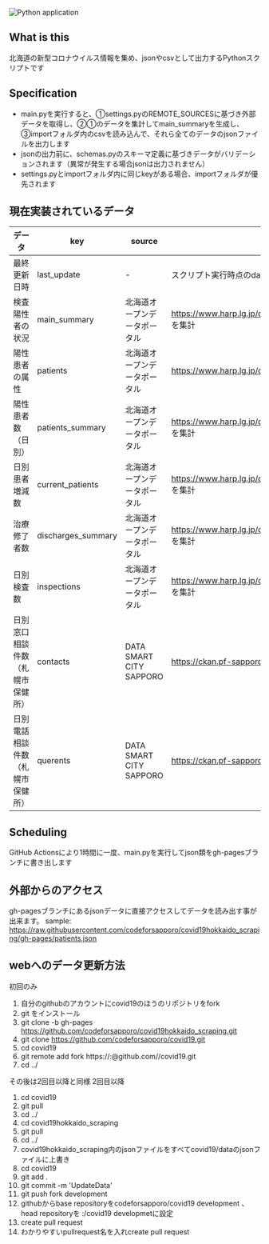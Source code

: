 ![Python application](https://github.com/codeforsapporo/covid19hokkaido_scraping/workflows/Python%20application/badge.svg)

## What is this
北海道の新型コロナウイルス情報を集め、jsonやcsvとして出力するPythonスクリプトです

## Specification
- main.pyを実行すると、①settings.pyのREMOTE_SOURCESに基づき外部データを取得し、②①のデータを集計してmain_summaryを生成し、③importフォルダ内のcsvを読み込んで、それら全てのデータのjsonファイルを出力します
- jsonの出力前に、schemas.pyのスキーマ定義に基づきデータがバリデーションされます（異常が発生する場合jsonは出力されません）
- settings.pyとimportフォルダ内に同じkeyがある場合、importフォルダが優先されます

## 現在実装されているデータ
| データ |  key  |  source  | url  |
| ---- | ---- | ---- | ---- |
|  最終更新日時  |  last_update  | - |  スクリプト実行時点のdatetime  |
|  検査陽性者の状況  |  main_summary  | 北海道オープンデータポータル |  https://www.harp.lg.jp/opendata/dataset/1369/resource/2853/covid19_data.csv を集計|
|  陽性患者の属性  |  patients  | 北海道オープンデータポータル |  https://www.harp.lg.jp/opendata/dataset/1369/resource/2828/patients.csv |
|  陽性患者数（日別）  |  patients_summary  | 北海道オープンデータポータル |  https://www.harp.lg.jp/opendata/dataset/1369/resource/2853/covid19_data.csv を集計|
|  日別患者増減数  |  current_patients  | 北海道オープンデータポータル |  https://www.harp.lg.jp/opendata/dataset/1369/resource/2853/covid19_data.csv を集計|
|  治療修了者数  |  discharges_summary  | 北海道オープンデータポータル |  https://www.harp.lg.jp/opendata/dataset/1369/resource/2853/covid19_data.csv を集計|
|  日別検査数  |  inspections  | 北海道オープンデータポータル |  https://www.harp.lg.jp/opendata/dataset/1369/resource/2853/covid19_data.csv を集計|
|  日別窓口相談件数（札幌市保健所）  |  contacts  | DATA SMART CITY SAPPORO |  https://ckan.pf-sapporo.jp/dataset/covid_19_soudan  |
|  日別電話相談件数 （札幌市保健所） |  querents  | DATA SMART CITY SAPPORO |  https://ckan.pf-sapporo.jp/dataset/covid_19_soudan  |

## Scheduling
GitHub Actionsにより1時間に一度、main.pyを実行してjson類をgh-pagesブランチに書き出します

## 外部からのアクセス
gh-pagesブランチにあるjsonデータに直接アクセスしてデータを読み出す事が出来ます。
sample: https://raw.githubusercontent.com/codeforsapporo/covid19hokkaido_scraping/gh-pages/patients.json

## webへのデータ更新方法
初回のみ
1. 自分のgithubのアカウントにcovid19のほうのリポジトリをfork
2. git をインストール
3. git clone -b gh-pages https://github.com/codeforsapporo/covid19hokkaido_scraping.git
4. git clone https://github.com/codeforsapporo/covid19.git
5. cd covid19
6. git remote add fork https://<username>:<password>@github.com/<username>/covid19.git
7. cd ../

その後は2回目以降と同様
2回目以降

1. cd covid19
2. git pull
3. cd ../
4. cd covid19hokkaido_scraping
5. git pull
6. cd ../
7. covid19hokkaido_scraping内のjsonファイルをすべてcovid19/dataのjsonファイルに上書き
8. cd covid19
9. git add .
10. git commit -m 'UpdateData'
11. git push fork development
12. githubからbase repositoryをcodeforsapporo/covid19 development 、　head repositoryを :<username>/covid19 developmetに設定
13. create pull request
14. わかりやすいpullrequest名を入れcreate pull request
